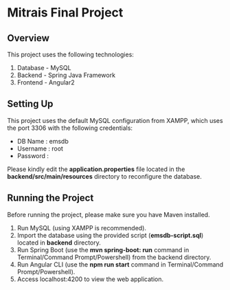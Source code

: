 Mitrais Final Project
======================
## Overview
This project uses the following technologies:
1. Database - MySQL
2. Backend - Spring Java Framework
3. Frontend - Angular2

## Setting Up
This project uses the default MySQL configuration from XAMPP, which uses the port 3306 with the following credentials:
* DB Name   : emsdb
* Username  : root
* Password  : 

Please kindly edit the **application.properties** file located in the **backend/src/main/resources** directory to reconfigure the database.

## Running the Project
Before running the project, please make sure you have Maven installed.
1. Run MySQL (using XAMPP is recommended).
2. Import the database using the provided script (**emsdb-script.sql**) located in **backend** directory.
3. Run Spring Boot (use the **mvn spring-boot: run** command in Terminal/Command Prompt/Powershell) from the backend directory.
4. Run Angular CLI (use the **npm run start** command in Terminal/Command Prompt/Powershell).
5. Access localhost:4200 to view the web application.

